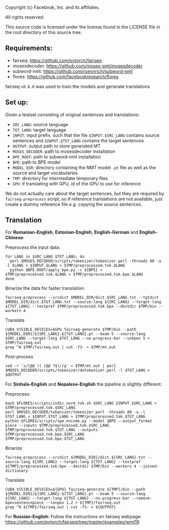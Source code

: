 Copyright (c) Facebook, Inc. and its affiliates.

All rights reserved.


This source code is licensed under the license found in the LICENSE file in the root directory of this source tree.

## Requirements:

* fairseq: https://github.com/pytorch/fairseq
* mosesdecoder: https://github.com/moses-smt/mosesdecoder
* subword-nmt: https://github.com/rsennrich/subword-nmt
* flores: https://github.com/facebookresearch/flores

fairseq `v0.8.0` was used to train the models and generate translations

## Set up:

Given a testset consisting of original sentences and translations:

* `SRC_LANG`: source language
* `TGT_LANG`: target language
* `INPUT`: input prefix, such that the file `$INPUT.$SRC_LANG` contains source sentences and `$INPUT.$TGT_LANG`
contains the target sentences
* `OUTPUT`: output path to store generated MT
* `MOSES_DECODER`: path to mosesdecoder installation
* `BPE_ROOT`: path to subword-nmt installation
* `BPE`: path to BPE model
* `MODEL_DIR`: directory containing the NMT model `.pt` file as well as the source and target vocabularies.
* `TMP`: directory for intermediate temporary files
* `GPU`: if translating with GPU, id of the GPU to use for inference

We do not actually care about the target sentences, but they are required by `fairseq-preprocess` script, so if
reference translations are not available, just create a dummy reference file e.g. copying the source sentences. 

## Translation

For **Romanian-English**, **Estonian-English**, **English-German** and **English-Chinese**:

Preprocess the input data:
```
for LANG in $SRC_LANG $TGT_LANG; do
  perl $MOSES_DECODER/scripts/tokenizer/tokenizer.perl -threads 80 -a -l $LANG < $INPUT.$LANG > $TMP/preprocessed.tok.$LANG
  python $BPE_ROOT/apply_bpe.py -c ${BPE} < $TMP/preprocessed.tok.$LANG > $TMP/preprocessed.tok.bpe.$LANG
done
```

Binarize the data for faster translation:

```
fairseq-preprocess --srcdict $MODEL_DIR/dict.$SRC_LANG.txt --tgtdict $MODEL_DIR/dict.$TGT_LANG.txt --source-lang ${SRC_LANG} --target-lang ${TGT_LANG} --testpref $TMP/preprocessed.tok.bpe --destdir $TMP/bin --workers 4
```

Translate

```
CUDA_VISIBLE_DEVICES=$GPU fairseq-generate $TMP/bin --path ${MODEL_DIR}/${SRC_LANG}-${TGT_LANG}.pt --beam 5 --source-lang $SRC_LANG --target-lang $TGT_LANG --no-progress-bar --unkpen 5 > $TMP/fairseq.out
grep ^H $TMP/fairseq.out | cut -f3- > $TMP/mt.out
```

Post-process

```sed -r 's/(@@ )| (@@ ?$)//g' < $TMP/mt.out | perl $MOSES_DECODER/scripts/tokenizer/detokenizer.perl -l $TGT_LANG > $OUTPUT```

For **Sinhala-English** and **Nepalese-English** the pipeline is slightly different:

Preprocess:

```
bash $FLORES/scripts/indic_norm_tok.sh $SRC_LANG $INPUT.$SRC_LANG > $TMP/preprocessed.tok.$SRC_LANG
perl $MOSES_DECODER/tokenizer/tokenizer.perl -threads 80 -a -l $TGT_LANG < $INPUT.$TGT_LANG > $TMP/preprocessed.tok.$TGT_LANG
python $FLORES/scripts/spm_encode.py --model $BPE --output_format piece --inputs $TMP/preprocessed.tok.$SRC_LANG $TMP/preprocessed.tok.$TGT_LANG --outputs $TMP/preprocessed.tok.bpe.$SRC_LANG $TMP/preprocessed.tok.bpe.$TGT_LANG
```

Binarize

```
fairseq-preprocess --srcdict ${MODEL_DIR}/dict.${SRC_LANG}.txt --source-lang ${SRC_LANG} --target-lang ${TGT_LANG} --testpref ${TMP}/preprocessed.tok.bpe --destdir $TMP/bin --workers 4 --joined-dictionary
```

Translate

```
CUDA_VISIBLE_DEVICES=${GPU} fairseq-generate ${TMP}/bin --path ${MODEL_DIR}/${SRC_LANG}-${TGT_LANG}.pt --beam 5 --source-lang ${SRC_LANG} --target-lang ${TGT_LANG} --no-progress-bar --remove-bpe=sentencepiece --lenpen 1.2 > ${TMP}/fairseq.out
grep ^H ${TMP}/fairseq.out | cut -f3- > ${OUTPUT}
```

For **Russian-English**:
Follow the instructions on fairseq webpage: https://github.com/pytorch/fairseq/tree/master/examples/wmt19

